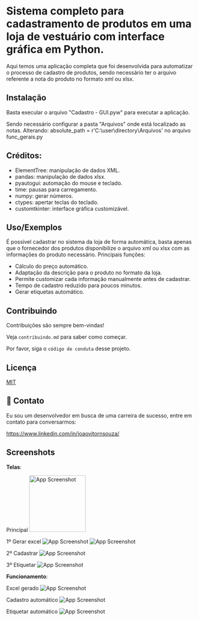
# Sistema completo para cadastramento de produtos em uma loja de vestuário com interface gráfica em Python.

Aqui temos uma aplicação completa que foi desenvolvida para automatizar o processo de cadastro de produtos, sendo necessário ter o arquivo referente a nota do produto no formato xml ou xlsx.




## Instalação

Basta execular o arquivo "Cadastro - GUI.pyw" para executar a aplicação.

Sendo necessário configurar a pasta "Arquivos" onde está localizado as notas. Alterando: absolute_path = r'C:\user\directory\Arquivos' no arquivo func_gerais.py
## Créditos:
* ElementTree: manipulação de dados XML.
* pandas: manipulação de dados xlsx.
* pyautogui: automação do mouse e teclado.
* time: pausas para carregamento.
* numpy: gerar números.
* ctypes: apertar teclas do teclado.
* customtkinter: interface gráfica customizável.



## Uso/Exemplos

É possível cadastrar no sistema da loja de forma automática, basta apenas que o fornecedor dos produtos disponibilize o arquivo xml ou xlsx com as informações do produto necessário. Principais funções:
* Cálculo do preço automático.
* Adaptação da descrição para o produto no formato da loja.
* Permite customizar cada informação manualmente antes de cadastrar.
* Tempo de cadastro reduzido para poucos minutos.
* Gerar etiquetas automático.

## Contribuindo

Contribuições são sempre bem-vindas!

Veja `contribuindo.md` para saber como começar.

Por favor, siga o `código de conduta` desse projeto.



## Licença

[MIT](https://choosealicense.com/licenses/mit/)



## 💬 Contato
Eu sou um desenvolvedor em busca de uma carreira de sucesso, entre em contato para conversarmos:

https://www.linkedin.com/in/joaovitornsouza/


## Screenshots

**Telas**:

Principal
<img src="https://github.com/JoaoVNSouza/Sistema_Cadastro_Produtos_Loja_RPA_Py/blob/main/Screenshots/tela%20inicial.png" alt="App Screenshot" width="150">

1º Gerar excel
![App Screenshot](https://github.com/JoaoVNSouza/Sistema_Cadastro_Produtos_Loja_RPA_Py/blob/main/Screenshots/tela%20gerar%20excel%201.png)
![App Screenshot](https://github.com/JoaoVNSouza/Sistema_Cadastro_Produtos_Loja_RPA_Py/blob/main/Screenshots/tela%20gerar%20excel%202.png)

2º Cadastrar
![App Screenshot](https://github.com/JoaoVNSouza/Sistema_Cadastro_Produtos_Loja_RPA_Py/blob/main/Screenshots/tela%20cadastrar.png)

3º Etiquetar
![App Screenshot](https://github.com/JoaoVNSouza/Sistema_Cadastro_Produtos_Loja_RPA_Py/blob/main/Screenshots/tela%20etiquetar.png)

**Funcionamento**:

Excel gerado
![App Screenshot](https://github.com/JoaoVNSouza/Sistema_Cadastro_Produtos_Loja_RPA_Py/blob/main/Screenshots/Excel%20gerado.png)

Cadastro automático
![App Screenshot](https://github.com/JoaoVNSouza/Sistema_Cadastro_Produtos_Loja_RPA_Py/blob/main/Screenshots/Cadastro%20autom%C3%A1tico.png)

Etiquetar automático
![App Screenshot](https://github.com/JoaoVNSouza/Sistema_Cadastro_Produtos_Loja_RPA_Py/blob/main/Screenshots/Etiquetar%20autom%C3%A1tico.png)





